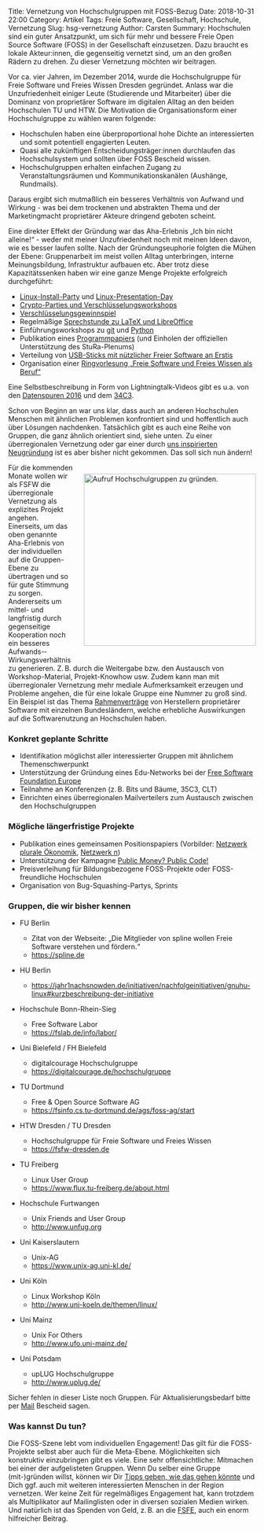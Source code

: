 Title: Vernetzung von Hochschulgruppen mit FOSS-Bezug
Date: 2018-10-31 22:00
Category: Artikel
Tags: Freie Software, Gesellschaft, Hochschule, Vernetzung
Slug: hsg-vernetzung
Author: Carsten
Summary: Hochschulen sind ein guter Ansatzpunkt, um sich für mehr und bessere Freie Open Source Software (FOSS) in der Gesellschaft einzusetzen. Dazu braucht es lokale Akteur:innen, die gegenseitig vernetzt sind, um an den großen Rädern zu drehen. Zu dieser Vernetzung möchten wir beitragen.

Vor ca. vier Jahren, im Dezember 2014, wurde die Hochschulgruppe für Freie Software und Freies Wissen Dresden gegründet. Anlass war die Unzufriedenheit einiger Leute (Studierende und Mitarbeiter) über die Dominanz von proprietärer Software im digitalen Alltag an den beiden Hochschulen TU und HTW.
Die Motivation die Organisationsform einer Hochschulgruppe zu wählen waren folgende:

* Hochschulen haben eine überproportional hohe Dichte an interessierten und somit potentiell engagierten Leuten.
* Quasi alle zukünftigen Entscheidungsträger:innen durchlaufen das Hochschulsystem und sollten über FOSS Bescheid wissen.
* Hochschulgruppen erhalten einfachen Zugang zu Veranstaltungsräumen und Kommunikationskanälen (Aushänge, Rundmails).

Daraus ergibt sich mutmaßlich ein besseres Verhältnis von Aufwand und Wirkung - was bei dem trockenen und abstrakten Thema und der Marketingmacht proprietärer Akteure dringend geboten scheint.

Eine direkter Effekt der Gründung war das Aha-Erlebnis „Ich bin nicht alleine!“ - weder mit meiner Unzufriedenheit noch mit meinen Ideen davon, wie es besser laufen sollte.
Nach der Gründungseuphorie folgten die Mühen der Ebene: Gruppenarbeit im meist vollen Alltag unterbringen, interne Meinungsbildung, Infrastruktur aufbauen etc. Aber trotz diese Kapazitätssenken haben wir eine ganze Menge Projekte erfolgreich durchgeführt:

* [Linux-Install-Party](https://fsfw-dresden.de/installparty) und [Linux-Presentation-Day](https://fsfw-dresden.de/lpd)
* [Crypto-Parties und Verschlüsselungsworkshops](https://fsfw-dresden.de/gpg)
* [Verschlüsselungsgewinnspiel](https://wiki.fsfw-dresden.de/doku.php/doku/verschluesselungsgewinnspiel)
* Regelmäßige [Sprechstunde zu LaTeX und LibreOffice](https://fsfw-dresden.de/sprechstunde)
* Einführungsworkshops zu [git](https://fsfw-dresden.de/git-ws) und [Python](https://fsfw-dresden.de/python-workshop)
* Publikation eines [Programmpapiers](https://fsfw-dresden.de/programm) (und Einholen der offiziellen Unterstützung des StuRa-Plenums)
* Verteilung von [USB-Sticks mit nützlicher Freier Software an Erstis](https://fsfw-dresden.de/uni-stick)
* Organisation einer [Ringvorlesung „Freie Software und Freies Wissen als Beruf“](https://fsfw-dresden.de/ringvorlesung)

Eine Selbstbeschreibung in Form von Lightningtalk-Videos gibt es u.a. von den [Datenspuren 2016](https://fsfw-dresden.de/#video) und dem [34C3](https://media.ccc.de/v/34c3-9258-lightning_talks_day_4#t=5750).

Schon von Beginn an war uns klar, dass auch an anderen Hochschulen Menschen mit ähnlichen Problemen konfrontiert sind und hoffentlich auch über Lösungen nachdenken.
Tatsächlich gibt es auch eine Reihe von Gruppen, die ganz ähnlich orientiert sind, siehe unten.
Zu einer überregionalen Vernetzung oder gar einer durch [uns inspirierten Neugründung](https://fsfw-dresden.de/fork) ist es aber bisher nicht gekommen. Das soll sich nun ändern!


<img alt="Aufruf Hochschulgruppen zu gründen." src="{filename}/img/fsfw-34c3-beamer-fork-us.jpg" style="float:right; margin-left:1.5em; margin-bottom:1.5em; margin-top:1.5em; width:25em;" />



Für die kommenden Monate wollen wir als FSFW die überregionale Vernetzung als explizites Projekt angehen.
Einerseits, um das oben genannte Aha-Erlebnis von der individuellen auf die Gruppen-Ebene zu übertragen und so für gute Stimmung zu sorgen.
Andererseits um mittel- und langfristig durch gegenseitige Kooperation noch ein besseres Aufwands-&shy;Wirkungs&shy;verhältnis zu generieren. Z.&#x202F;B. durch die Weitergabe bzw. den Austausch von Workshop-Material, Projekt-Knowhow usw. Zudem kann man mit überregionaler Vernetzung mehr mediale Aufmerk&shy;samkeit erzeugen und Probleme angehen, die für eine lokale Gruppe eine Nummer zu groß sind. Ein Beispiel ist das Thema [Rahmen&shy;verträge](https://fsfw-dresden.de/landesvertrag) von Herstellern proprietärer Software mit einzelnen Bundesländern, welche erhebliche Auswirkungen auf die Software&shy;nutzung an Hochschulen haben.

### Konkret geplante Schritte

* Identifikation möglichst aller interessierter Gruppen mit ähnlichem Themenschwerpunkt
* Unterstützung der Gründung eines Edu-Networks bei der [Free Software Foundation Europe](https://fsfe.org)
* Teilnahme an Konferenzen (z.&#x202F;B. Bits und Bäume, 35C3, CLT)
* Einrichten eines überregionalen Mailverteilers zum Austausch zwischen den Hochschulgruppen

### Mögliche längerfristige Projekte

* Publikation eines gemeinsamen Positionspapiers (Vorbilder: [Netzwerk plurale Ökonomik](https://www.plurale-oekonomik.de/projekte/offener-brief/), [Netzwerk n](https://netzwerk-n.org/ueber-uns/was-wir-machen/#positionspapier))
* Unterstützung der Kampagne [Public Money? Public Code!](https://publiccode.eu/de/openletter/)
* Preisverleihung für Bildungsbezogene FOSS-Projekte oder FOSS-freundliche Hochschulen
* Organisation von Bug-Squashing-Partys, Sprints

### Gruppen, die wir bisher kennen

* FU Berlin
    * Zitat von der Webseite: „Die Mitglieder von spline wollen Freie Software verstehen und fördern.“
    * <https://spline.de>

* HU Berlin
    * <https://jahr1nachsnowden.de/initiativen/nachfolgeinitiativen/gnuhu-linux#kurzbeschreibung-der-initiative>

* Hochschule Bonn-Rhein-Sieg
    * Free Software Labor
    * <https://fslab.de/info/labor/>

* Uni Bielefeld / FH Bielefeld
    * digitalcourage Hochschulgruppe
    * <https://digitalcourage.de/hochschulgruppe>

* TU Dortmund
    * Free & Open Source Software AG
    * <https://fsinfo.cs.tu-dortmund.de/ags/foss-ag/start>

* HTW Dresden / TU Dresden
    * Hochschulgruppe für Freie Software und Freies Wissen
    * <https://fsfw-dresden.de>

*  TU Freiberg
    * Linux User Group
    * <https://www.flux.tu-freiberg.de/about.html>

* Hochschule Furtwangen
    * Unix Friends and User Group
    * <http://www.unfug.org>

* Uni Kaiserslautern
    * Unix-AG
    * <https://www.unix-ag.uni-kl.de/>

* Uni Köln
    * Linux Workshop Köln
    * <http://www.uni-koeln.de/themen/linux/>

* Uni Mainz
    * Unix For Others
    * <http://www.ufo.uni-mainz.de/>

* Uni Potsdam
    * upLUG Hochschulgruppe
    * <http://www.uplug.de/>

Sicher fehlen in dieser Liste noch Gruppen. Für Aktualisierungsbedarf bitte per [Mail](mailto:kontakt@fsfw-dresden.de) Bescheid sagen.


### Was kannst Du tun?

Die FOSS-Szene lebt vom individuellen Engagement! Das gilt für die FOSS-Projekte selbst aber auch für die Meta-Ebene.
Möglichkeiten sich konstruktiv einzubringen gibt es viele.
Eine sehr offensichtliche: Mitmachen bei einer der aufgelisteten Gruppen.
Wenn Du selber eine Gruppe (mit-)gründen willst, können wir Dir [Tipps geben, wie das gehen könnte](https://fsfw-dresden.de/fork) und Dich ggf. auch mit weiteren interessierten Menschen in der Region vernetzen.
Wer keine Zeit für regelmäßiges Engagement hat, kann trotzdem als Multiplikator auf Mailinglisten oder in diversen sozialen Medien wirken. Und natürlich ist das Spenden von Geld, z.&#x202F;B. an die [FSFE](https://fsfe.org/donate/donate.de.html), auch ein enorm hilfreicher Beitrag.
